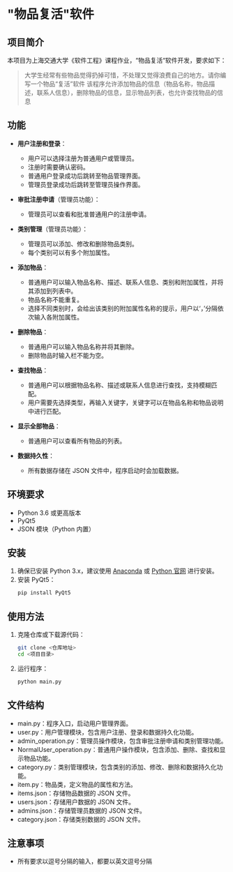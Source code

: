 # "物品复活"软件

## 项目简介

本项目为上海交通大学《软件工程》课程作业，“物品复活“软件开发，要求如下：
>大学生经常有些物品觉得扔掉可惜，不处理又觉得浪费自己的地方。请你编写一个物品“复活”软件
>该程序允许添加物品的信息（物品名称，物品描述，联系人信息），删除物品的信息，显示物品列表，也允许查找物品的信息
>

## 功能

- **用户注册和登录**：
  - 用户可以选择注册为普通用户或管理员。
  - 注册时需要确认密码。
  - 普通用户登录成功后跳转至物品管理界面。
  - 管理员登录成功后跳转至管理员操作界面。

- **审批注册申请**（管理员功能）：
  - 管理员可以查看和批准普通用户的注册申请。

- **类别管理**（管理员功能）：
  - 管理员可以添加、修改和删除物品类别。
  - 每个类别可以有多个附加属性。

- **添加物品**：
  - 普通用户可以输入物品名称、描述、联系人信息、类别和附加属性，并将其添加到列表中。
  - 物品名称不能重复。
  - 选择不同类别时，会给出该类别的附加属性名称的提示，用户以‘，’分隔依次输入各附加属性。

- **删除物品**：
  - 普通用户可以输入物品名称并将其删除。
  - 删除物品时输入栏不能为空。

- **查找物品**：
  - 普通用户可以根据物品名称、描述或联系人信息进行查找，支持模糊匹配。
  - 用户需要先选择类型，再输入关键字，关键字可以在物品名称和物品说明中进行匹配。

- **显示全部物品**：
  - 普通用户可以查看所有物品的列表。

- **数据持久性**：
  - 所有数据存储在 JSON 文件中，程序启动时会加载数据。


## 环境要求

- Python 3.6 或更高版本
- PyQt5
- JSON 模块（Python 内置）

## 安装

1. 确保已安装 Python 3.x，建议使用 [Anaconda](https://www.anaconda.com/products/distribution) 或 [Python 官网](https://www.python.org/downloads/) 进行安装。
2. 安装 PyQt5：
   ```bash
   pip install PyQt5
   ```

## 使用方法

1. 克隆仓库或下载源代码：
   ```bash
   git clone <仓库地址>
   cd <项目目录>
   ```
2. 运行程序：
   ```bash
   python main.py
      ```


## 文件结构

- main.py：程序入口，启动用户管理界面。
- user.py：用户管理模块，包含用户注册、登录和数据持久化功能。
- admin_operation.py：管理员操作模块，包含审批注册申请和类别管理功能。
- NormalUser_operation.py：普通用户操作模块，包含添加、删除、查找和显示物品功能。
- category.py：类别管理模块，包含类别的添加、修改、删除和数据持久化功能。
- item.py：物品类，定义物品的属性和方法。
- items.json：存储物品数据的 JSON 文件。
- users.json：存储用户数据的 JSON 文件。
- admins.json：存储管理员数据的 JSON 文件。
- category.json：存储类别数据的 JSON 文件。

## 注意事项

- 所有要求以逗号分隔的输入，都要以英文逗号分隔
